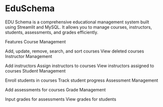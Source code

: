 # EduSchema

EDU Schema is a comprehensive educational management system built using Streamlit and MySQL. It allows you to manage courses, instructors, students, assessments, and grades efficiently.

Features
Course Management

Add, update, remove, search, and sort courses
View deleted courses
Instructor Management

Add instructors
Assign instructors to courses
View instructors assigned to courses
Student Management

Enroll students in courses
Track student progress
Assessment Management

Add assessments for courses
Grade Management

Input grades for assessments
View grades for students
